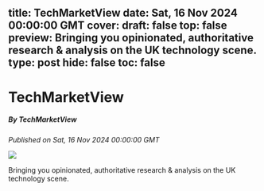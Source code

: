 title: TechMarketView
date: Sat, 16 Nov 2024 00:00:00 GMT
cover: 
draft: false
top: false
preview: Bringing you opinionated, authoritative research & analysis on the UK technology scene.
type: post
hide: false
toc: false
---

# TechMarketView
##### By TechMarketView
_Published on Sat, 16 Nov 2024 00:00:00 GMT_

![](https://www.techmarketview.com/images/tmv-twitter-card.png)

Bringing you opinionated, authoritative research & analysis on the UK technology scene.

